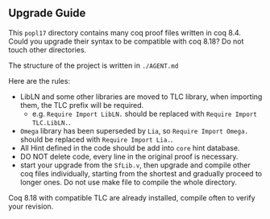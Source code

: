 Upgrade Guide
----------------------------

This `popl17` directory contains many coq proof files written in coq 8.4. Could you upgrade their syntax to be compatible with coq 8.18? Do not touch other directories.

The structure of the project is written in `./AGENT.md`

Here are the rules:

- LibLN and some other libraries are moved to TLC library, when importing them, the TLC prefix will be required.
  - e.g. `Require Import LibLN.` should be replaced with `Require Import TLC.LibLN.`.
- `Omega` library has been superseded by `Lia`, so `Require Import Omega.` should be replaced with `Require Import Lia.`.
- All Hint defined in the code should be add into `core` hint database.
- DO NOT delete code, every line in the original proof is necessary.
- start your upgrade from the `SfLib.v`, then upgrade and compile other coq files individually, starting from the shortest and gradually proceed to longer ones. Do not use make file to compile the whole directory.


Coq 8.18 with compatible TLC are already installed, compile often to verify your revision.
